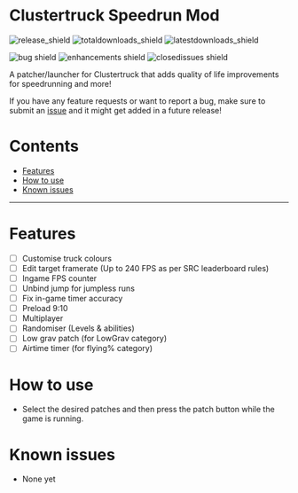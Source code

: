 # Clustertruck Speedrun Mod
![release_shield](https://img.shields.io/github/v/release/noahkra/ClustertruckSpeedrunMod?include_prereleases&color=blue) ![totaldownloads_shield](https://img.shields.io/github/downloads/noahkra/ClustertruckSpeedrunMod/total?label=total%20downloads) ![latestdownloads_shield](https://img.shields.io/github/downloads-pre/noahkra/ClustertruckSpeedrunMod/latest/total) 

![bug shield](https://img.shields.io/github/issues-raw/noahkra/ClustertruckSpeedrunMod/bug) ![enhancements shield](https://img.shields.io/github/issues-raw/noahkra/ClustertruckSpeedrunMod/enhancement) ![closedissues shield](https://img.shields.io/github/issues-closed-raw/noahkra/ClustertruckSpeedrunMod?color=green)

A patcher/launcher for Clustertruck that adds quality of life improvements for speedrunning and more!

If you have any feature requests or want to report a bug, make sure to submit an [issue](https://github.com/noahkra/ClustertruckSpeedrunMod/issues/new/choose) and it might get added in a future release!

# Contents
- [Features](#features)
- [How to use](#how-to-use)
- [Known issues](#known-issues)
***

# Features
- [ ] Customise truck colours
- [ ] Edit target framerate (Up to 240 FPS as per SRC leaderboard rules)
- [ ] Ingame FPS counter
- [ ] Unbind jump for jumpless runs
- [ ] Fix in-game timer accuracy
- [ ] Preload 9:10
- [ ] Multiplayer
- [ ] Randomiser (Levels & abilities)
- [ ] Low grav patch (for LowGrav category)
- [ ] Airtime timer (for flying% category)

# How to use
- Select the desired patches and then press the patch button while the game is running.

# Known issues
- None yet
